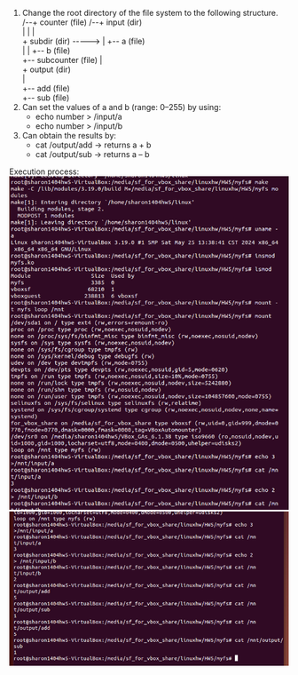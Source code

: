 1. Change the root directory of the file system to the following structure.  
    /--+ counter (file)                                          /--+ input (dir)  
       |                                                            |   |  
       + subdir (dir)                     ----->                    |   +-- a (file)  
         |                                                          |   +-- b (file)  
         +-- subcounter (file)                                      |    
                                                                    + output (dir)  
                                                                      |  
                                                                      +-- add (file)  
                                                                      +-- sub (file)  
2. Can set the values of a and b (range: 0–255) by using:  
   - echo number > /input/a
   - echo number > /input/b
3. Can obtain the results by:
   - cat /output/add → returns a + b
   - cat /output/sub → returns a – b


Execution process:
![image](https://github.com/20sharon/LinuxKernel/blob/main/HW5_myfs/Execution_process_01.png)
![image](https://github.com/20sharon/LinuxKernel/blob/main/HW5_myfs/Execution_process_02.png)
